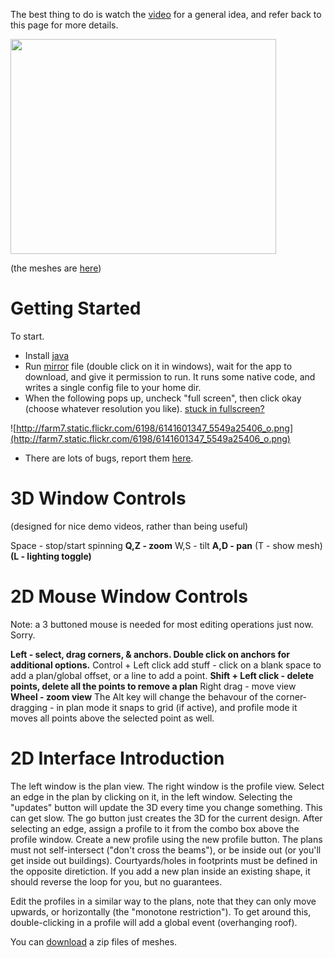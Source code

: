 The best thing to do is watch the [video](http://www.youtube.com/watch?v=BrCDKrBS9To) for a general idea, and refer back to this page for  more details.

<a href='http://www.youtube.com/watch?feature=player_embedded&v=BrCDKrBS9To' target='_blank'><img src='http://img.youtube.com/vi/BrCDKrBS9To/0.jpg' width='425' height=344 /></a>

(the meshes are [here](https://github.com/twak/siteplan/raw/master/CampSkeleton/dist/meshes.zip))

# Getting Started #

To start.
  * Install [java](http://java.sun.com)
  * Run [mirror](http://siteplan.googlecode.com/git/CampSkeleton/dist/launch.jnlp) file (double click on it in windows), wait for the app to download, and give it permission to run. It runs some native code, and writes a single config file to your home dir.
  * When the following pops up, uncheck "full screen", then click okay (choose whatever resolution you like). [stuck in fullscreen?](https://github.com/twak/siteplan/issues/1)

![http://farm7.static.flickr.com/6198/6141601347_5549a25406_o.png](http://farm7.static.flickr.com/6198/6141601347_5549a25406_o.png)

  * There are lots of bugs, report them [here](http://groups.google.com/group/siteplan).

# 3D Window Controls #

(designed for nice demo videos, rather than being useful)

Space - stop/start spinning
**Q,Z - zoom** W,S - tilt
**A,D - pan** (T - show mesh)
**(L - lighting toggle)**

# 2D Mouse Window Controls #

Note: a 3 buttoned mouse is needed for most editing operations just now. Sorry.

**Left - select, drag corners, & anchors. Double click on anchors for additional options.** Control + Left click add stuff - click on a blank space to add a plan/global offset, or a line to add a point.
**Shift + Left click - delete points, delete all the points to remove a plan** Right drag - move view
**Wheel - zoom view** The Alt key will change the behavour of the corner-dragging - in plan mode it snaps to grid (if active), and profile mode it moves all points above the selected point as well.

# 2D Interface Introduction #

The left window is the plan view. The right window is the profile view. Select an edge in the plan by clicking on it, in the left window.
Selecting the "updates" button will update the 3D every time you change something. This can get slow. The go button just creates the 3D for the current design.
After selecting an edge, assign a profile to it from the combo box above the profile window.
Create a new profile using the new profile button.
The plans must not self-intersect ("don't cross the beams"), or be inside out (or you'll get inside out buildings). Courtyards/holes in footprints must be defined in the opposite diretiction. If you add a new plan inside an existing shape, it should reverse the loop for you, but no guarantees.

Edit the profiles in a similar way to the plans, note that they can only move upwards, or horizontally (the "monotone restriction"). To get around this, double-clicking in a profile will add a global event (overhanging roof).

You can [download](http://siteplan.googlecode.com/git/CampSkeleton/dist/meshes.zip) a zip files of meshes.

